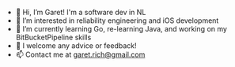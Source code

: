 - 👋 Hi, I’m Garet! I'm a software dev in NL
- 👀 I’m interested in reliability engineering and iOS development
- 🌱 I’m currently learning Go, re-learning Java, and working on my BitBucketPipeline skills
- 💞️ I welcome any advice or feedback!
- 📫 Contact me at garet.rich@gmail.com

<!---
garet-rich/garet-rich is a ✨ special ✨ repository because its `README.md` (this file) appears on your GitHub profile.
You can click the Preview link to take a look at your changes.
--->
